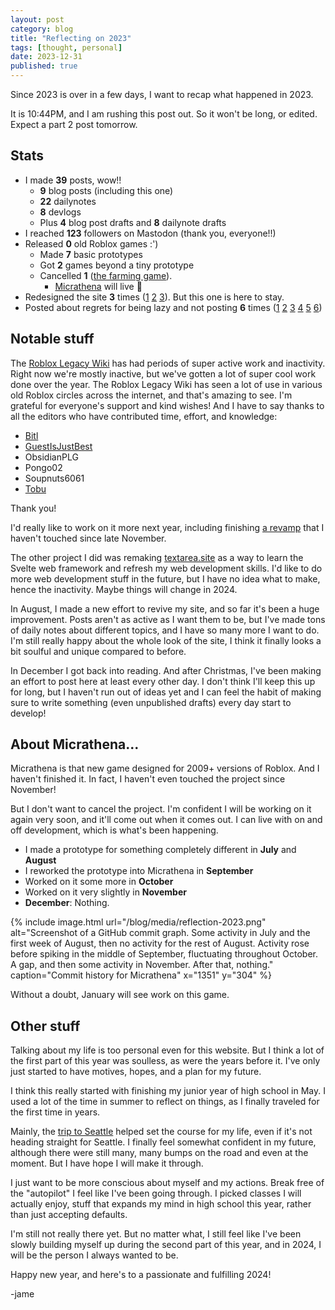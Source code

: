 ```yaml
---
layout: post
category: blog
title: "Reflecting on 2023"
tags: [thought, personal]
date: 2023-12-31
published: true
---
```

Since 2023 is over in a few days, I want to recap what happened in 2023.

<!-- I have no real comments about this post. I put off writing it all week, so that's on me. Happy new year!! -->
It is 10:44PM, and I am rushing this post out. So it won't be long, or edited. Expect a part 2 post tomorrow.

## Stats

- I made **39** posts, wow!!
  - **9** blog posts (including this one)
  - **22** dailynotes
  - **8** devlogs
  - Plus **4** blog post drafts and **8** dailynote drafts
- I reached **123** followers on Mastodon (thank you, everyone!!)
- Released **0** old Roblox games :')
  - Made **7** basic prototypes
  - Got **2** games beyond a tiny prototype
  - Cancelled **1** ([the farming game](/devlog/farming-3.html)).
    - [Micrathena](/projects/micrathena.html) will live 🤫
- Redesigned the site **3** times ([1](/blog/general-update.html) [2](/blog/general-update-2.html) [3](/blog/update-3.html)). But this one is here to stay.
- Posted about regrets for being lazy and not posting **6** times ([1](/blog/general-update.html) [2](/blog/general-update-2.html) [3](/blog/update-3.html) [4](/dailynote/blog-more.html) [5](/dailynote/where-are-the-notes.html) [6](/dailynote/hi.html))

## Notable stuff

The [Roblox Legacy Wiki](https://wiki.realja.me) has had periods of super active work and inactivity. Right now we're mostly inactive, but we've gotten a lot of super cool work done over the year. The Roblox Legacy Wiki has seen a lot of use in various old Roblox circles across the internet, and that's amazing to see. I'm grateful for everyone's support and kind wishes! And I have to say thanks to all the editors who have contributed time, effort, and knowledge:

- [Bitl](https://bitl.carrd.co/)
- [GuestIsJustBest](https://wiki.realja.me/index.php?title=User:GuestIsJustBest)
- ObsidianPLG
- Pongo02
- Soupnuts6061
- [Tobu](https://wiki.realja.me/index.php?title=User:Tobufi)

Thank you!

I'd really like to work on it more next year, including finishing [a revamp](https://wiki.realja.me/index.php?title=User:Realjame/Home) that I haven't touched since late November.

The other project I did was remaking [textarea.site](https://textarea.site) as a way to learn the Svelte web framework and refresh my web development skills. I'd like to do more web development stuff in the future, but I have no idea what to make, hence the inactivity. Maybe things will change in 2024.

In August, I made a new effort to revive my site, and so far it's been a huge improvement. Posts aren't as active as I want them to be, but I've made tons of daily notes about different topics, and I have so many more I want to do. I'm still really happy about the whole look of the site, I think it finally looks a bit soulful and unique compared to before.

In December I got back into reading. And after Christmas, I've been making an effort to post here at least every other day. I don't think I'll keep this up for long, but I haven't run out of ideas yet and I can feel the habit of making sure to write something (even unpublished drafts) every day start to develop!

## About Micrathena...

Micrathena is that new game designed for 2009+ versions of Roblox. And I haven't finished it. In fact, I haven't even touched the project since November!

But I don't want to cancel the project. I'm confident I will be working on it again very soon, and it'll come out when it comes out. I can live with on and off development, which is what's been happening.

- I made a prototype for something completely different in **July** and **August**
- I reworked the prototype into Micrathena in **September**
- Worked on it some more in **October**
- Worked on it very slightly in **November**
- **December**: Nothing.

{% include image.html url="/blog/media/reflection-2023.png" alt="Screenshot of a GitHub commit graph. Some activity in July and the first week of August, then no activity for the rest of August. Activity rose before spiking in the middle of September, fluctuating throughout October. A gap, and then some activity in November. After that, nothing." caption="Commit history for Micrathena" x="1351" y="304" %}

Without a doubt, January will see work on this game.

## Other stuff

Talking about my life is too personal even for this website. But I think a lot of the first part of this year was soulless, as were the years before it. I've only just started to have motives, hopes, and a plan for my future.

I think this really started with finishing my junior year of high school in May. I used a lot of the time in summer to reflect on things, as I finally traveled for the first time in years.

Mainly, the [trip to Seattle](blog/wa.html) helped set the course for my life, even if it's not heading straight for Seattle. I finally feel somewhat confident in my future, although there were still many, many bumps on the road and even at the moment. But I have hope I will make it through.

I just want to be more conscious about myself and my actions. Break free of the "autopilot" I feel like I've been going through. I picked classes I will actually enjoy, stuff that expands my mind in high school this year, rather than just accepting defaults.

I'm still not really there yet. But no matter what, I still feel like I've been slowly building myself up during the second part of this year, and in 2024, I will be the person I always wanted to be.

Happy new year, and here's to a passionate and fulfilling 2024!

-jame
